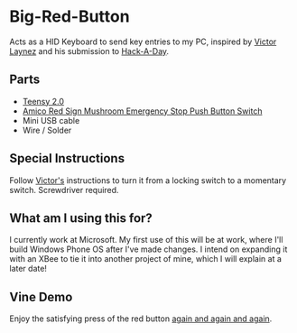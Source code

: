 Big-Red-Button
==============

Acts as a HID Keyboard to send key entries to my PC, inspired by [Victor Laynez](http://roteno.com) and his submission to [Hack-A-Day](http://hackaday.com/2014/01/29/satisfying-way-to-build-projects/). 

Parts
-----
* [Teensy 2.0](http://www.pjrc.com/store/teensy.html)
* [Amico Red Sign Mushroom Emergency Stop Push Button Switch](http://www.amazon.com/Amico-Mushroom-Emergency-Button-Station/dp/B0087Y9OC6/ref=pd_sim_hi_9?ie=UTF8&refRID=18W4MBNJVWN96AQBZBCP)
* Mini USB cable
* Wire / Solder

Special Instructions
--------------------
Follow [Victor's](https://www.youtube.com/watch?v=sBbFbR4EEoc&list=UUfnEMfoApmVJunf27znatsA&index=1) instructions to turn it from a locking switch to a momentary switch. Screwdriver required.

What am I using this for?
-------------------------
I currently work at Microsoft. My first use of this will be at work, where I'll build Windows Phone OS after I've made changes. I intend on expanding it with an XBee to tie it into another project of mine, which I will explain at a later date!

Vine Demo
---------
Enjoy the satisfying press of the red button [again and again and again](https://t.co/8z2WQdCsTY).